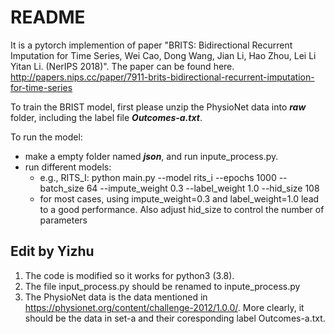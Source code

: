 # README

It is a pytorch implemention of paper "BRITS: Bidirectional Recurrent Imputation for Time Series, Wei Cao, Dong Wang, Jian Li, Hao Zhou, Lei Li Yitan Li. (NerIPS 2018)". The paper can be found here. http://papers.nips.cc/paper/7911-brits-bidirectional-recurrent-imputation-for-time-series

To train the BRIST model, first please unzip the PhysioNet data into ***raw*** folder, including the label file ***Outcomes-a.txt***.

To run the model:
* make a empty folder named ***json***, and run inpute_process.py.
* run different models:
    * e.g., RITS_I: python main.py --model rits_i --epochs 1000 --batch_size 64 --impute_weight 0.3 --label_weight 1.0 --hid_size 108
    * for most cases, using impute_weight=0.3 and label_weight=1.0 lead to a good performance. Also adjust hid_size to control the number of parameters

## Edit by Yizhu
1. The code is modified so it works for python3 (3.8).
2. The file input_process.py should be renamed to inpute_process.py
3. The PhysioNet data is the data mentioned in https://physionet.org/content/challenge-2012/1.0.0/.
More clearly, it should be the data in set-a and their coresponding label Outcomes-a.txt.